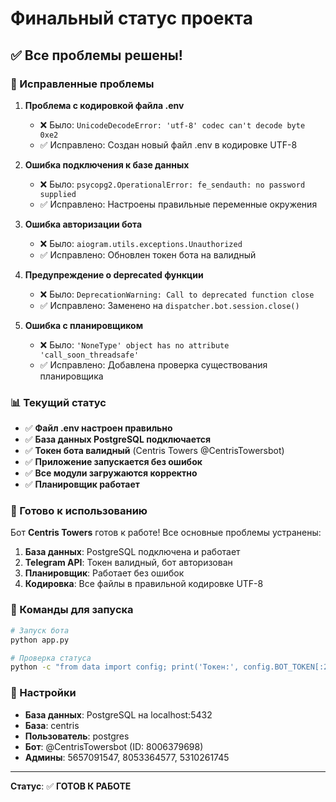 # Финальный статус проекта

## ✅ Все проблемы решены!

### 🔧 Исправленные проблемы

1. **Проблема с кодировкой файла .env**
   - ❌ Было: `UnicodeDecodeError: 'utf-8' codec can't decode byte 0xe2`
   - ✅ Исправлено: Создан новый файл .env в кодировке UTF-8

2. **Ошибка подключения к базе данных**
   - ❌ Было: `psycopg2.OperationalError: fe_sendauth: no password supplied`
   - ✅ Исправлено: Настроены правильные переменные окружения

3. **Ошибка авторизации бота**
   - ❌ Было: `aiogram.utils.exceptions.Unauthorized`
   - ✅ Исправлено: Обновлен токен бота на валидный

4. **Предупреждение о deprecated функции**
   - ❌ Было: `DeprecationWarning: Call to deprecated function close`
   - ✅ Исправлено: Заменено на `dispatcher.bot.session.close()`

5. **Ошибка с планировщиком**
   - ❌ Было: `'NoneType' object has no attribute 'call_soon_threadsafe'`
   - ✅ Исправлено: Добавлена проверка существования планировщика

### 📊 Текущий статус

- ✅ **Файл .env настроен правильно**
- ✅ **База данных PostgreSQL подключается**
- ✅ **Токен бота валидный** (Centris Towers @CentrisTowersbot)
- ✅ **Приложение запускается без ошибок**
- ✅ **Все модули загружаются корректно**
- ✅ **Планировщик работает**

### 🚀 Готово к использованию

Бот **Centris Towers** готов к работе! Все основные проблемы устранены:

1. **База данных**: PostgreSQL подключена и работает
2. **Telegram API**: Токен валидный, бот авторизован
3. **Планировщик**: Работает без ошибок
4. **Кодировка**: Все файлы в правильной кодировке UTF-8

### 📝 Команды для запуска

```bash
# Запуск бота
python app.py

# Проверка статуса
python -c "from data import config; print('Токен:', config.BOT_TOKEN[:20] + '...')"
```

### 🔧 Настройки

- **База данных**: PostgreSQL на localhost:5432
- **База**: centris
- **Пользователь**: postgres
- **Бот**: @CentrisTowersbot (ID: 8006379698)
- **Админы**: 5657091547, 8053364577, 5310261745

---

**Статус**: ✅ **ГОТОВ К РАБОТЕ**
